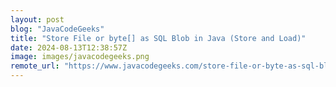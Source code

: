 ```yaml
---
layout: post
blog: "JavaCodeGeeks"
title: "Store File or byte[] as SQL Blob in Java (Store and Load)"
date: 2024-08-13T12:38:57Z
image: images/javacodegeeks.png
remote_url: "https://www.javacodegeeks.com/store-file-or-byte-as-sql-blob-in-java-store-and-load.html"
---
```

